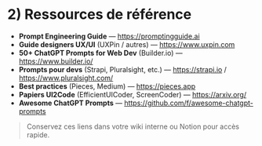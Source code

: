 # 2) Ressources de référence

- **Prompt Engineering Guide** — https://promptingguide.ai
- **Guide designers UX/UI** (UXPin / autres) — https://www.uxpin.com
- **50+ ChatGPT Prompts for Web Dev** (Builder.io) — https://www.builder.io/
- **Prompts pour devs** (Strapi, Pluralsight, etc.) — https://strapi.io / https://www.pluralsight.com/
- **Best practices** (Pieces, Medium) — https://pieces.app
- **Papiers UI2Code** (EfficientUICoder, ScreenCoder) — https://arxiv.org/
- **Awesome ChatGPT Prompts** — https://github.com/f/awesome-chatgpt-prompts

> Conservez ces liens dans votre wiki interne ou Notion pour accès rapide.
